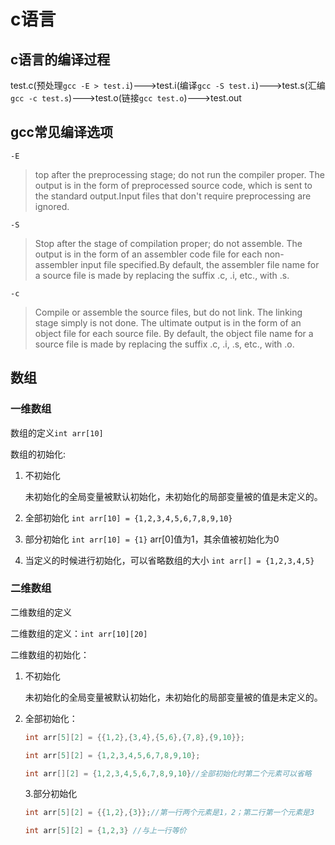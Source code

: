 # c语言

## c语言的编译过程

test.c(预处理`gcc -E > test.i`)--->test.i(编译`gcc -S test.i`)--->test.s(汇编`gcc -c test.s`)--->test.o(链接`gcc test.o`)--->test.out

## gcc常见编译选项

`-E`
>top after the preprocessing stage; do not run the compiler proper.  The output is in the form of preprocessed source code, which is sent to the standard output.Input files that don't require preprocessing are ignored.

`-S`
>Stop after the stage of compilation proper; do not assemble.  The output is in the form of an assembler code file for each non-assembler input file specified.By default, the assembler file name for a source file is made by replacing the suffix .c, .i, etc., with .s.

`-c`
>Compile or assemble the source files, but do not link.  The linking stage simply is not done.  The ultimate output is in the form of an object file for each source file. By default, the object file name for a source file is made by replacing the suffix .c, .i, .s, etc., with .o.


## 数组

### 一维数组

数组的定义`int arr[10]`

数组的初始化:

1. 不初始化

    未初始化的全局变量被默认初始化，未初始化的局部变量被的值是未定义的。

2. 全部初始化
    `int arr[10] = {1,2,3,4,5,6,7,8,9,10}`

3. 部分初始化
    `int arr[10] = {1}` arr[0]值为1，其余值被初始化为0

4. 当定义的时候进行初始化，可以省略数组的大小
    `int arr[] = {1,2,3,4,5}`

### 二维数组

二维数组的定义

二维数组的定义：`int arr[10][20]`

二维数组的初始化：

1. 不初始化

    未初始化的全局变量被默认初始化，未初始化的局部变量被的值是未定义的。

2. 全部初始化：
   
   ```c
   int arr[5][2] = {{1,2},{3,4},{5,6},{7,8},{9,10}};
   ```

   ```c
   int arr[5][2] = {1,2,3,4,5,6,7,8,9,10};
   ```

    ```C
    int arr[][2] = {1,2,3,4,5,6,7,8,9,10}//全部初始化时第二个元素可以省略
    ```

    3.部分初始化

    ```c
    int arr[5][2] = {{1,2},{3}};//第一行两个元素是1，2；第二行第一个元素是3
    ```

    ```c
    int arr[5][2] = {1,2,3} //与上一行等价
    ```










